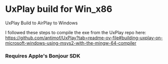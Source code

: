 # UxPlay build for Win_x86

UxPlay Build to AirPlay to Windows

I followed these steps to compile the exe from the UxPlay repo here:
https://github.com/antimof/UxPlay?tab=readme-ov-file#building-uxplay-on-microsoft-windows-using-msys2-with-the-mingw-64-compiler

### Requires Apple's Bonjour SDK